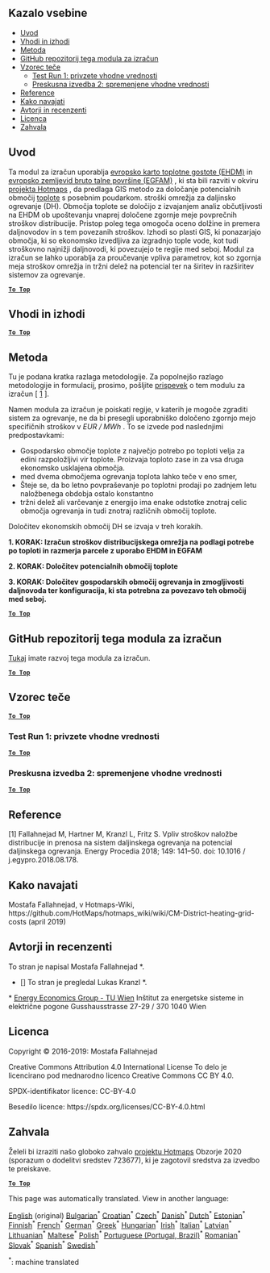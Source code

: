 <h2> Kazalo vsebine </h2><ul><li> <a href="#introduction">Uvod</a> </li><li> <a href="#inputs-and-outputs">Vhodi in izhodi</a> </li><li> <a href="#method">Metoda</a> </li><li> <a href="#GitHub-Repository-of-this-calculation-module">GitHub repozitorij tega modula za izračun</a> </li><li> <a href="#sample-run">Vzorec teče</a> <ul><li> <a href="#test-run-1-default-input-values">Test Run 1: privzete vhodne vrednosti</a> </li><li> <a href="#test-run-2-modified-input-values">Preskusna izvedba 2: spremenjene vhodne vrednosti</a> </li></ul></li><li> <a href="#references">Reference</a> </li><li> <a href="#how-to-cite">Kako navajati</a> </li><li> <a href="#authors-and-reviewers">Avtorji in recenzenti</a> </li><li> <a href="#license">Licenca</a> </li><li> <a href="#acknowledgement">Zahvala</a> </li></ul><h2> Uvod </h2><p> Ta modul za izračun uporablja <a href="https://gitlab.com/hotmaps/heat/heat_tot_curr_density">evropsko karto toplotne gostote (EHDM)</a> in <a href="https://gitlab.com/hotmaps/gfa_tot_curr_density">evropsko zemljevid bruto talne površine (EGFAM)</a> , ki sta bili razviti v okviru <a href="https://www.hotmaps-project.eu/">projekta Hotmaps</a> , da predlaga GIS metodo za določanje potencialnih območij <a href="https://www.hotmaps-project.eu/">toplote</a> s posebnim poudarkom. stroški omrežja za daljinsko ogrevanje (DH). Območja toplote se določijo z izvajanjem analiz občutljivosti na EHDM ob upoštevanju vnaprej določene zgornje meje povprečnih stroškov distribucije. Pristop poleg tega omogoča oceno dolžine in premera daljnovodov in s tem povezanih stroškov. Izhodi so plasti GIS, ki ponazarjajo območja, ki so ekonomsko izvedljiva za izgradnjo tople vode, kot tudi stroškovno najnižji daljnovodi, ki povezujejo te regije med seboj. Modul za izračun se lahko uporablja za proučevanje vpliva parametrov, kot so zgornja meja stroškov omrežja in tržni delež na potencial ter na širitev in razširitev sistemov za ogrevanje. </p><p><ins> <code><strong><a href="#table-of-contents">To Top</a></strong></code> </ins> </p><h2> Vhodi in izhodi </h2><p><ins> <code><strong><a href="#table-of-contents">To Top</a></strong></code> </ins> </p><h2> Metoda </h2><p> Tu je podana kratka razlaga metodologije. Za popolnejšo razlago metodologije in formulacij, prosimo, pošljite <a href="https://www.sciencedirect.com/science/article/pii/S1876610218304740">prispevek</a> o tem modulu za izračun [ <a href="#References">1</a> ]. </p><p> Namen modula za izračun je poiskati regije, v katerih je mogoče zgraditi sistem za ogrevanje, ne da bi presegli uporabniško določeno zgornjo mejo specifičnih stroškov v <em><em>EUR / MWh</em></em> . To se izvede pod naslednjimi predpostavkami: </p><ul><li> Gospodarsko območje toplote z največjo potrebo po toploti velja za edini razpoložljivi vir toplote. Proizvaja toploto zase in za vsa druga ekonomsko usklajena območja. </li><li> med dvema območjema ogrevanja toplota lahko teče v eno smer, </li><li> Šteje se, da bo letno povpraševanje po toplotni prodaji po zadnjem letu naložbenega obdobja ostalo konstantno </li><li> tržni delež ali varčevanje z energijo ima enake odstotke znotraj celic območja ogrevanja in tudi znotraj različnih območij toplote. </li></ul><p> Določitev ekonomskih območij DH se izvaja v treh korakih. </p><p> <strong>1. KORAK: Izračun stroškov distribucijskega omrežja na podlagi potrebe po toploti in razmerja parcele z uporabo EHDM in EGFAM</strong> </p><p> <strong>2. KORAK: Določitev potencialnih območij toplote</strong> </p><p> <strong>3. KORAK: Določitev gospodarskih območij ogrevanja in zmogljivosti daljnovoda ter konfiguracija, ki sta potrebna za povezavo teh območij med seboj.</strong> </p><p><ins> <code><strong><a href="#table-of-contents">To Top</a></strong></code> </ins> </p><h2> GitHub repozitorij tega modula za izračun </h2><p> <a href="https://github.com/HotMaps/dh_economic_assessment/tree/develop">Tukaj</a> imate razvoj tega modula za izračun. </p><p><ins> <code><strong><a href="#table-of-contents">To Top</a></strong></code> </ins> </p><h2> Vzorec teče </h2><p><ins> <code><strong><a href="#table-of-contents">To Top</a></strong></code> </ins> </p><h3> Test Run 1: privzete vhodne vrednosti </h3><p><ins> <code><strong><a href="#table-of-contents">To Top</a></strong></code> </ins> </p><h3> Preskusna izvedba 2: spremenjene vhodne vrednosti </h3><p><ins> <code><strong><a href="#table-of-contents">To Top</a></strong></code> </ins> </p><h2> Reference </h2><p> [1] Fallahnejad M, Hartner M, Kranzl L, Fritz S. Vpliv stroškov naložbe distribucije in prenosa na sistem daljinskega ogrevanja na potencial daljinskega ogrevanja. Energy Procedia 2018; 149: 141–50. doi: 10.1016 / j.egypro.2018.08.178. </p><h2> Kako navajati </h2><p> Mostafa Fallahnejad, v Hotmaps-Wiki, https://github.com/HotMaps/hotmaps_wiki/wiki/CM-District-heating-grid-costs (april 2019) </p><h2> Avtorji in recenzenti </h2><p> To stran je napisal Mostafa Fallahnejad *. </p><ul><li> [] To stran je pregledal Lukas Kranzl *. </li></ul><p> * <a href="https://eeg.tuwien.ac.at/">Energy Economics Group - TU Wien</a> Inštitut za energetske sisteme in električne pogone Gusshausstrasse 27-29 / 370 1040 Wien </p><h2> Licenca </h2><p> Copyright © 2016-2019: Mostafa Fallahnejad </p><p> Creative Commons Attribution 4.0 International License To delo je licencirano pod mednarodno licenco Creative Commons CC BY 4.0. </p><p> SPDX-identifikator licence: CC-BY-4.0 </p><p> Besedilo licence: https://spdx.org/licenses/CC-BY-4.0.html </p><h2> Zahvala </h2><p> Želeli bi izraziti našo globoko zahvalo <a href="https://www.hotmaps-project.eu">projektu Hotmaps</a> Obzorje 2020 (sporazum o dodelitvi sredstev 723677), ki je zagotovil sredstva za izvedbo te preiskave. </p><p><ins> <code><strong><a href="#table-of-contents">To Top</a></strong></code> </ins> </p>

This page was automatically translated. View in another language:

[English](../en/CM-District-heating-potential-economic-assessment.md) (original) [Bulgarian](../bg/CM-District-heating-potential-economic-assessment.md)<sup>\*</sup> [Croatian](../hr/CM-District-heating-potential-economic-assessment.md)<sup>\*</sup> [Czech](../cs/CM-District-heating-potential-economic-assessment.md)<sup>\*</sup> [Danish](../da/CM-District-heating-potential-economic-assessment.md)<sup>\*</sup> [Dutch](../nl/CM-District-heating-potential-economic-assessment.md)<sup>\*</sup> [Estonian](../et/CM-District-heating-potential-economic-assessment.md)<sup>\*</sup> [Finnish](../fi/CM-District-heating-potential-economic-assessment.md)<sup>\*</sup> [French](../fr/CM-District-heating-potential-economic-assessment.md)<sup>\*</sup> [German](../de/CM-District-heating-potential-economic-assessment.md)<sup>\*</sup> [Greek](../el/CM-District-heating-potential-economic-assessment.md)<sup>\*</sup> [Hungarian](../hu/CM-District-heating-potential-economic-assessment.md)<sup>\*</sup> [Irish](../ga/CM-District-heating-potential-economic-assessment.md)<sup>\*</sup> [Italian](../it/CM-District-heating-potential-economic-assessment.md)<sup>\*</sup> [Latvian](../lv/CM-District-heating-potential-economic-assessment.md)<sup>\*</sup> [Lithuanian](../lt/CM-District-heating-potential-economic-assessment.md)<sup>\*</sup> [Maltese](../mt/CM-District-heating-potential-economic-assessment.md)<sup>\*</sup> [Polish](../pl/CM-District-heating-potential-economic-assessment.md)<sup>\*</sup> [Portuguese (Portugal, Brazil)](../pt/CM-District-heating-potential-economic-assessment.md)<sup>\*</sup> [Romanian](../ro/CM-District-heating-potential-economic-assessment.md)<sup>\*</sup> [Slovak](../sk/CM-District-heating-potential-economic-assessment.md)<sup>\*</sup>  [Spanish](../es/CM-District-heating-potential-economic-assessment.md)<sup>\*</sup> [Swedish](../sv/CM-District-heating-potential-economic-assessment.md)<sup>\*</sup> 

<sup>\*</sup>: machine translated
